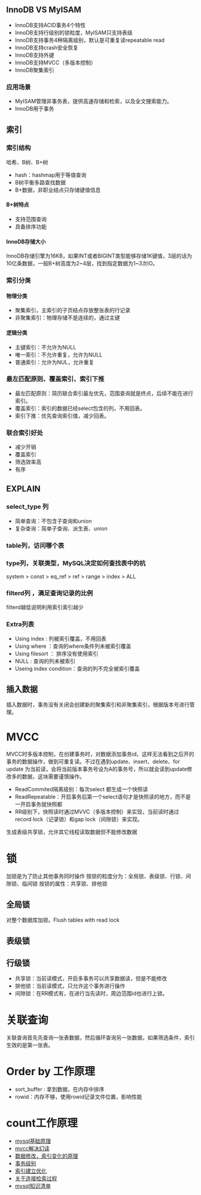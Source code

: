 
## InnoDB VS MyISAM
+ InnoDB支持ACID事务4个特性
+ InnoDB支持行级别的锁粒度，MyISAM只支持表级
+ InnoDB支持事务4种隔离级别，默认是可重复读repeatable read
+ InnoDB支持crash安全恢复
+ InnoDB支持外键
+ InnoDB支持MVCC（多版本控制）
+ InnoDB聚集索引
### 应用场景
+ MyISAM管理非事务表，提供高速存储和检索，以及全文搜索能力。
+ InnoDB用于事务

## 索引
### 索引结构
哈希、B树、B+树
+ hash：hashmap用于等值查询
+ B树平衡多路查找数据
+ B+数据，非职业结点只存储键值信息
#### B+树特点
+ 支持范围查询
+ 具备排序功能
#### InnoDB存储大小
InnoDB存储引擎为16KB，如果INT或者BIGINT类型能够存储1K键值，3层的话为10亿条数据，一般B+树高度为2~4层，找到指定数据为1~3次IO。

### 索引分类
#### 物理分类
+ 聚集索引，主索引的子页结点存放整张表的行记录
+ 非聚集索引：物理存储不是连续的，通过主键
#### 逻辑分类
+ 主键索引：不允许为NULL
+ 唯一索引：不允许重复，允许为NULL
+ 普通索引：允许为NUL，允许重复
### 最左匹配原则、覆盖索引、索引下推
+ 最左匹配原则：简历联合索引最左优先，范围查询就是终点，后续不能在进行索引。
+ 覆盖索引：索引的数据已经select包含的列，不用回表。
+ 索引下推：优先查询索引值，减少回表。
### 联合索引好处
+ 减少开销
+ 覆盖索引
+ 筛选效率高
+ 有序
## EXPLAIN
### select_type 列
+ 简单查询：不包含子查询和union
+ 复杂查询：简单子查询、派生表、union
### table列，访问哪个表
### type列，关联类型，MySQL决定如何查找表中的杭
system > const > eq_ref > ref > range > index > ALL
### filterd列 ，满足查询记录的比例
filterd越低说明利用索引索引越少
### Extra列表
+ Using index : 列被索引覆盖，不用回表
+ Using where ：查询的where条件列未被索引覆盖
+ Using filesort ： 排序没有使用索引
+ NULL : 查询的列未被索引
+ Useing index condition：查询的列不完全被索引覆盖

## 插入数据
插入数据时，事务没有关闭会创建新的聚集索引和非聚集索引，根据版本号进行管理。

# MVCC
MVCC时多版本控制，在创建事务时，对数据添加事务id，这样无法看到之后开的事务的数据操作，做到可重复读。不过在遇到update、insert、delete、for update 为当前读，会将当前版本事务号设为A的事务号，所以就会读到update修改多的数据，这块需要谨慎操作。
+ ReadCommited隔离级别：每次select 都生成一个快照读
+ ReadRepeatable：开启事务后第一个select语句才是快照读的地方，而不是一开启事务就快照都
+ RR级别下，快照读时通过MVVC（多版本控制）来实现，当前读时通过record lock（记录锁）和gap lock（间隙锁）来实现。



 生成表级共享锁，允许其它线程读取数据但不能修改数据

# 锁
加锁是为了防止其他事务同时操作
按锁的粒度分为：全局锁、表级锁、行锁、间隙锁、临间锁
按锁的属性：共享锁、排他锁
## 全局锁
对整个数据库加锁。Flush tables with read lock
## 表级锁
## 行级锁
+ 共享锁：当前读模式，开启多事务可以共享数据读，但是不能修改
+ 排他锁：当前读模式，只允许这个事务进行操作
+ 间隙锁：在RR模式有，在进行当先读时，周边范围id也进行上锁。

# 关联查询
关联查询首先先查询一张表数据，然后循环查询另一张数据，如果筛选条件，索引生效的是第一张表。

# Order by 工作原理
+ sort_buffer : 拿到数据，在内存中排序
+ rowid：内存不够，使用rowid记录文件位置，影响性能
# count工作原理


+ [mysql基础原理](https://juejin.cn/post/7127243755249205279)
+ [mvcc解决幻读](https://www.cnblogs.com/xuwc/p/13873293.html)
+ [数据修改，索引变化的原理](https://www.zhihu.com/question/27674363)
+ [事务级别](https://zhuanlan.zhihu.com/p/117476959)
+ [索引建立优化](https://zhuanlan.zhihu.com/p/117476959)
+ [关于连接检索过程](https://blog.csdn.net/zhou307/article/details/104158664)
+ [mysql知识清单](https://pdai.tech/md/db/sql-mysql/sql-mysql-mvcc.html)